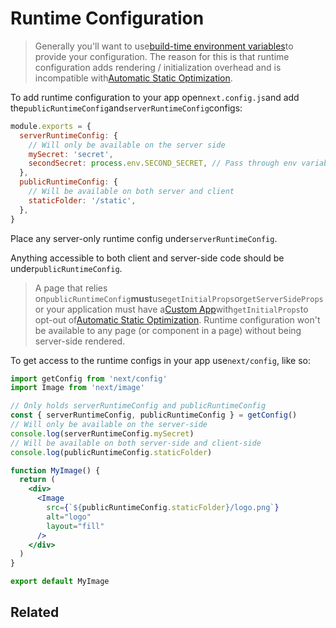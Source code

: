 # Runtime Configuration

> Generally you'll want to use[build-time environment variables](/docs/basic-features/environment-variables)to provide your configuration. The reason for this is that runtime configuration adds rendering / initialization overhead and is incompatible with[Automatic Static Optimization](/docs/advanced-features/automatic-static-optimization).

To add runtime configuration to your app open`next.config.js`and add the`publicRuntimeConfig`and`serverRuntimeConfig`configs:

```js
module.exports = {
  serverRuntimeConfig: {
    // Will only be available on the server side
    mySecret: 'secret',
    secondSecret: process.env.SECOND_SECRET, // Pass through env variables
  },
  publicRuntimeConfig: {
    // Will be available on both server and client
    staticFolder: '/static',
  },
}

```

Place any server-only runtime config under`serverRuntimeConfig`.

Anything accessible to both client and server-side code should be under`publicRuntimeConfig`.

> A page that relies on`publicRuntimeConfig`**must**use`getInitialProps`or`getServerSideProps`or your application must have a[Custom App](/docs/advanced-features/custom-app)with`getInitialProps`to opt-out of[Automatic Static Optimization](/docs/advanced-features/automatic-static-optimization). Runtime configuration won't be available to any page (or component in a page) without being server-side rendered.

To get access to the runtime configs in your app use`next/config`, like so:

```jsx
import getConfig from 'next/config'
import Image from 'next/image'

// Only holds serverRuntimeConfig and publicRuntimeConfig
const { serverRuntimeConfig, publicRuntimeConfig } = getConfig()
// Will only be available on the server-side
console.log(serverRuntimeConfig.mySecret)
// Will be available on both server-side and client-side
console.log(publicRuntimeConfig.staticFolder)

function MyImage() {
  return (
    <div>
      <Image
        src={`${publicRuntimeConfig.staticFolder}/logo.png`}
        alt="logo"
        layout="fill"
      />
    </div>
  )
}

export default MyImage

```

## Related




